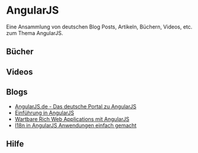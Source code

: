 AngularJS
===

Eine Ansammlung von deutschen Blog Posts, Artikeln, Büchern, Videos, etc. zum Thema 
AngularJS.

## Bücher

## Videos

## Blogs

* [AngularJS.de - Das deutsche Portal zu AngularJS](http://angularjs.de/)
* [Einführung in AngularJS](http://html5-mobile.de/blog/angularjs-javascript-mvc-framework-tutorial)
* [Wartbare Rich Web Applications mit AngularJS](http://blog-de.akquinet.de/2013/01/22/wartbare-rich-web-applications-mit-angularjs/)
* [I18n in AngularJS Anwendungen einfach gemacht](http://angularjs.de/artikel/angularjs-i18n-ng-translate)

## Hilfe
